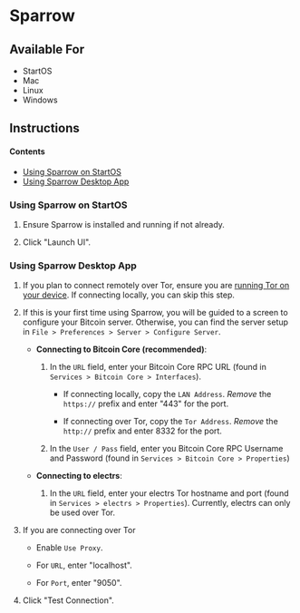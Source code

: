 # Sparrow

## Available For

- StartOS
- Mac
- Linux
- Windows

## Instructions

#### Contents

- [Using Sparrow on StartOS](#using-sparrow-on-startos)
- [Using Sparrow Desktop App](#using-sparrow-desktop-app)

### Using Sparrow on StartOS

1. Ensure Sparrow is installed and running if not already.

1. Click "Launch UI".

### Using Sparrow Desktop App

1. If you plan to connect remotely over Tor, ensure you are [running Tor on your device](../../../../user-manual/connecting.md#running-tor-on-your-phonelaptop). If connecting locally, you can skip this step.

1. If this is your first time using Sparrow, you will be guided to a screen to configure your Bitcoin server. Otherwise, you can find the server setup in `File > Preferences > Server > Configure Server`.

   - **Connecting to Bitcoin Core (recommended)**:

     1. In the `URL` field, enter your Bitcoin Core RPC URL (found in `Services > Bitcoin Core > Interfaces`).

        - If connecting locally, copy the `LAN Address`. _Remove_ the `https://` prefix and enter "443" for the port.

        - If connecting over Tor, copy the `Tor Address`. _Remove_ the `http://` prefix and enter 8332 for the port.

     1. In the `User / Pass` field, enter you Bitcoin Core RPC Username and Password (found in `Services > Bitcoin Core > Properties`)

   - **Connecting to electrs**:

     1. In the `URL` field, enter your electrs Tor hostname and port (found in `Services > electrs > Properties`). Currently, electrs can only be used over Tor.

1. If you are connecting over Tor

   - Enable `Use Proxy`.

   - For `URL`, enter "localhost".

   - For `Port`, enter "9050".

1. Click "Test Connection".
